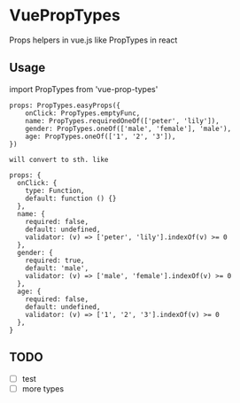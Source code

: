 # VuePropTypes

Props helpers in vue.js like PropTypes in react

## Usage

import PropTypes from 'vue-prop-types'

```
props: PropTypes.easyProps({
    onClick: PropTypes.emptyFunc,
    name: PropTypes.requiredOneOf(['peter', 'lily']),
    gender: PropTypes.oneOf(['male', 'female'], 'male'),
    age: PropTypes.oneOf(['1', '2', '3']),
})

will convert to sth. like

props: {
  onClick: {
    type: Function,
    default: function () {}
  },
  name: {
    required: false,
    default: undefined,
    validator: (v) => ['peter', 'lily'].indexOf(v) >= 0
  },
  gender: {
    required: true,
    default: 'male',
    validator: (v) => ['male', 'female'].indexOf(v) >= 0
  },
  age: {
    required: false,
    default: undefined,
    validator: (v) => ['1', '2', '3'].indexOf(v) >= 0
  },
}
```

## TODO

- [ ] test
- [ ] more types

